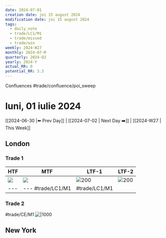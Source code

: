 ```yaml
---
date: 2024-07-01
creation date: joi 15 august 2024
modification date: joi 15 august 2024
tags:
  - daily_note
  - trade/LC1/M1
  - trade/missed
  - trade/win
weekly: 2024-W27
monthly: 2024-07-M
quarterly: 2024-Q3
yearly: 2024-Y
actual_RR: 0
potential_RR: 3.3
---
```



Confluences
#trade/confluence/poi_sweep

# luni, 01 iulie 2024

 [[2024-06-30 |⬅️ Prev Day]] | [[2024-07-02 | Next Day ➡️]] | [[2024-W27 | This Week]]

## London
### Trade 1
|   HTF  |MTF|LTF-1|LTF-2
| --- | --- |--- | --- |
|  ![](https://s3.tradingview.com/snapshots/h/hD50xEwg.png) |  ![](https://s3.tradingview.com/snapshots/m/M1qgLNWU.png)   | ![200](https://s3.tradingview.com/snapshots/a/apQvy8L8.png) | ![200](https://s3.tradingview.com/snapshots/b/BlRs4nia.png) |
| --- | --- #trade/LC1/M1  | #trade/LC1/M1 |



### Trade 2
#trade/CE/M1
![|1000](https://s3.tradingview.com/snapshots/i/i4k6ERvz.png)


## New York